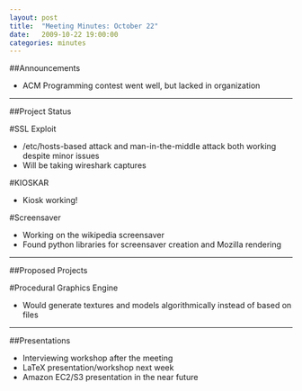 ```yaml
---
layout: post
title: 	"Meeting Minutes: October 22"
date: 	2009-10-22 19:00:00
categories: minutes
---
```


##Announcements

- ACM Programming contest went well, but lacked in organization 

---

##Project Status

#SSL Exploit

- /etc/hosts-based attack and man-in-the-middle attack both working despite minor issues
- Will be taking wireshark captures 

#KIOSKAR

- Kiosk working! 

#Screensaver

- Working on the wikipedia screensaver
- Found python libraries for screensaver creation and Mozilla rendering 

---

##Proposed Projects

#Procedural Graphics Engine

- Would generate textures and models algorithmically instead of based on files 

---

##Presentations

- Interviewing workshop after the meeting
- LaTeX presentation/workshop next week
- Amazon EC2/S3 presentation in the near future 
